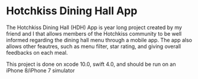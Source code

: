 # Hotchkiss Dining Hall App
 The Hotchkiss Dining Hall (HDH) App is year long project created by my friend and I that allows members of the Hotchkiss community to be well informed regarding the dining hall menu through a mobile app. The app also allows other feautres, such as menu filter, star rating, and giving overall feedbacks on each meal.

This project is done on xcode 10.0, swift 4.0, and should be run on an iPhone 8/iPhone 7 simulator

